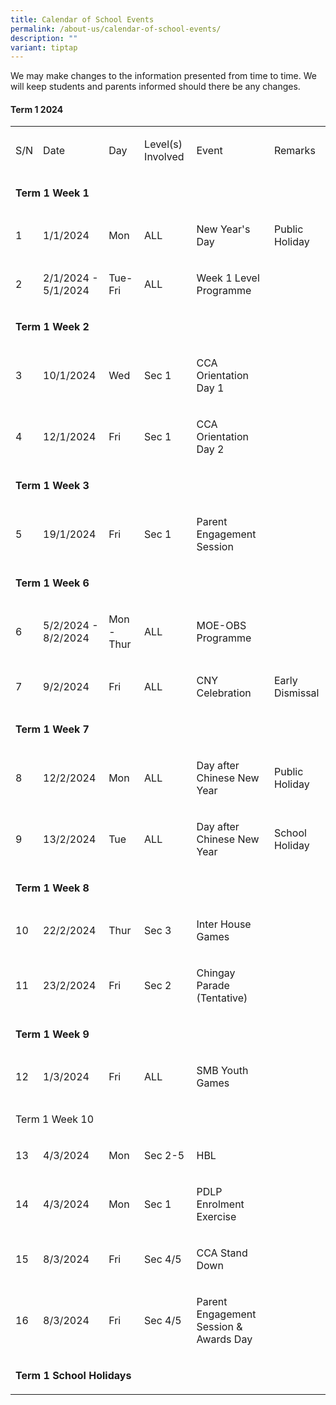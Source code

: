 ```yaml
---
title: Calendar of School Events
permalink: /about-us/calendar-of-school-events/
description: ""
variant: tiptap
---
```

<p>We may make changes to the information presented from time to time. We
will keep students and parents informed should there be any changes.</p>
<h4><strong>Term 1 2024</strong></h4>
<table>
<tbody>
<tr>
<td rowspan="1" colspan="1">
<p>S/N</p>
</td>
<td rowspan="1" colspan="1">
<p>Date</p>
</td>
<td rowspan="1" colspan="1">
<p>Day</p>
</td>
<td rowspan="1" colspan="1">
<p>Level(s) Involved</p>
</td>
<td rowspan="1" colspan="1">
<p>Event</p>
</td>
<td rowspan="1" colspan="1">
<p>Remarks</p>
</td>
</tr>
<tr>
<td rowspan="1" colspan="6">
<p><strong>Term 1 Week 1</strong>
</p>
</td>
</tr>
<tr>
<td rowspan="1" colspan="1">
<p>1</p>
</td>
<td rowspan="1" colspan="1">
<p>1/1/2024</p>
</td>
<td rowspan="1" colspan="1">
<p>Mon</p>
</td>
<td rowspan="1" colspan="1">
<p>ALL</p>
</td>
<td rowspan="1" colspan="1">
<p>New Year's Day</p>
</td>
<td rowspan="1" colspan="1">
<p>Public Holiday</p>
</td>
</tr>
<tr>
<td rowspan="1" colspan="1">
<p>2</p>
</td>
<td rowspan="1" colspan="1">
<p>2/1/2024 - 5/1/2024</p>
</td>
<td rowspan="1" colspan="1">
<p>Tue-Fri</p>
</td>
<td rowspan="1" colspan="1">
<p>ALL</p>
</td>
<td rowspan="1" colspan="1">
<p>Week 1 Level Programme</p>
</td>
<td rowspan="1" colspan="1">
<p>&nbsp;</p>
</td>
</tr>
<tr>
<td rowspan="1" colspan="6">
<p><strong>Term 1 Week 2</strong>
</p>
</td>
</tr>
<tr>
<td rowspan="1" colspan="1">
<p>3</p>
</td>
<td rowspan="1" colspan="1">
<p>10/1/2024</p>
</td>
<td rowspan="1" colspan="1">
<p>Wed</p>
</td>
<td rowspan="1" colspan="1">
<p>Sec 1</p>
</td>
<td rowspan="1" colspan="1">
<p>CCA Orientation Day 1</p>
</td>
<td rowspan="1" colspan="1">
<p>&nbsp;</p>
</td>
</tr>
<tr>
<td rowspan="1" colspan="1">
<p>4</p>
</td>
<td rowspan="1" colspan="1">
<p>12/1/2024</p>
</td>
<td rowspan="1" colspan="1">
<p>Fri</p>
</td>
<td rowspan="1" colspan="1">
<p>Sec 1</p>
</td>
<td rowspan="1" colspan="1">
<p>CCA Orientation Day 2</p>
</td>
<td rowspan="1" colspan="1">
<p>&nbsp;</p>
</td>
</tr>
<tr>
<td rowspan="1" colspan="6">
<p><strong>Term 1 Week 3</strong>
</p>
</td>
</tr>
<tr>
<td rowspan="1" colspan="1">
<p>5</p>
</td>
<td rowspan="1" colspan="1">
<p>19/1/2024</p>
</td>
<td rowspan="1" colspan="1">
<p>Fri</p>
</td>
<td rowspan="1" colspan="1">
<p>Sec 1</p>
</td>
<td rowspan="1" colspan="1">
<p>Parent Engagement Session</p>
</td>
<td rowspan="1" colspan="1">
<p>&nbsp;</p>
</td>
</tr>
<tr>
<td rowspan="1" colspan="6">
<p><strong>Term 1 Week 6</strong>
</p>
</td>
</tr>
<tr>
<td rowspan="1" colspan="1">
<p>6</p>
</td>
<td rowspan="1" colspan="1">
<p>5/2/2024 - 8/2/2024</p>
</td>
<td rowspan="1" colspan="1">
<p>Mon -Thur</p>
</td>
<td rowspan="1" colspan="1">
<p>ALL</p>
</td>
<td rowspan="1" colspan="1">
<p>MOE-OBS Programme</p>
</td>
<td rowspan="1" colspan="1">
<p>&nbsp;</p>
</td>
</tr>
<tr>
<td rowspan="1" colspan="1">
<p>7</p>
</td>
<td rowspan="1" colspan="1">
<p>9/2/2024</p>
</td>
<td rowspan="1" colspan="1">
<p>Fri</p>
</td>
<td rowspan="1" colspan="1">
<p>ALL</p>
</td>
<td rowspan="1" colspan="1">
<p>CNY Celebration</p>
</td>
<td rowspan="1" colspan="1">
<p>Early Dismissal</p>
</td>
</tr>
<tr>
<td rowspan="1" colspan="6">
<p><strong>Term 1 Week 7</strong>
</p>
</td>
</tr>
<tr>
<td rowspan="1" colspan="1">
<p>8</p>
</td>
<td rowspan="1" colspan="1">
<p>12/2/2024</p>
</td>
<td rowspan="1" colspan="1">
<p>Mon</p>
</td>
<td rowspan="1" colspan="1">
<p>ALL</p>
</td>
<td rowspan="1" colspan="1">
<p>Day after Chinese New Year</p>
</td>
<td rowspan="1" colspan="1">
<p>Public Holiday</p>
</td>
</tr>
<tr>
<td rowspan="1" colspan="1">
<p>9</p>
</td>
<td rowspan="1" colspan="1">
<p>13/2/2024</p>
</td>
<td rowspan="1" colspan="1">
<p>Tue</p>
</td>
<td rowspan="1" colspan="1">
<p>ALL</p>
</td>
<td rowspan="1" colspan="1">
<p>Day after Chinese New Year</p>
</td>
<td rowspan="1" colspan="1">
<p>School Holiday</p>
</td>
</tr>
<tr>
<td rowspan="1" colspan="6">
<p><strong>Term 1 Week 8</strong>
</p>
</td>
</tr>
<tr>
<td rowspan="1" colspan="1">
<p>10</p>
</td>
<td rowspan="1" colspan="1">
<p>22/2/2024</p>
</td>
<td rowspan="1" colspan="1">
<p>Thur</p>
</td>
<td rowspan="1" colspan="1">
<p>Sec 3</p>
</td>
<td rowspan="1" colspan="1">
<p>Inter House Games</p>
</td>
<td rowspan="1" colspan="1">
<p>&nbsp;</p>
</td>
</tr>
<tr>
<td rowspan="1" colspan="1">
<p>11</p>
</td>
<td rowspan="1" colspan="1">
<p>23/2/2024</p>
</td>
<td rowspan="1" colspan="1">
<p>Fri</p>
</td>
<td rowspan="1" colspan="1">
<p>Sec 2</p>
</td>
<td rowspan="1" colspan="1">
<p>Chingay Parade (Tentative)</p>
</td>
<td rowspan="1" colspan="1">
<p>&nbsp;</p>
</td>
</tr>
<tr>
<td rowspan="1" colspan="6">
<p><strong>Term 1 Week 9</strong>
</p>
</td>
</tr>
<tr>
<td rowspan="1" colspan="1">
<p>12</p>
</td>
<td rowspan="1" colspan="1">
<p>1/3/2024</p>
</td>
<td rowspan="1" colspan="1">
<p>Fri</p>
</td>
<td rowspan="1" colspan="1">
<p>ALL</p>
</td>
<td rowspan="1" colspan="1">
<p>SMB Youth Games</p>
</td>
<td rowspan="1" colspan="1">
<p>&nbsp;</p>
</td>
</tr>
<tr>
<td rowspan="1" colspan="6">
<p>Term 1 Week 10</p>
</td>
</tr>
<tr>
<td rowspan="1" colspan="1">
<p>13</p>
</td>
<td rowspan="1" colspan="1">
<p>4/3/2024</p>
</td>
<td rowspan="1" colspan="1">
<p>Mon</p>
</td>
<td rowspan="1" colspan="1">
<p>Sec 2-5</p>
</td>
<td rowspan="1" colspan="1">
<p>HBL</p>
</td>
<td rowspan="1" colspan="1">
<p>&nbsp;</p>
</td>
</tr>
<tr>
<td rowspan="1" colspan="1">
<p>14</p>
</td>
<td rowspan="1" colspan="1">
<p>4/3/2024</p>
</td>
<td rowspan="1" colspan="1">
<p>Mon</p>
</td>
<td rowspan="1" colspan="1">
<p>Sec 1</p>
</td>
<td rowspan="1" colspan="1">
<p>PDLP Enrolment Exercise</p>
</td>
<td rowspan="1" colspan="1">
<p></p>
</td>
</tr>
<tr>
<td rowspan="1" colspan="1">
<p>15</p>
</td>
<td rowspan="1" colspan="1">
<p>8/3/2024</p>
</td>
<td rowspan="1" colspan="1">
<p>Fri</p>
</td>
<td rowspan="1" colspan="1">
<p>Sec 4/5</p>
</td>
<td rowspan="1" colspan="1">
<p>CCA Stand Down</p>
</td>
<td rowspan="1" colspan="1">
<p>&nbsp;</p>
</td>
</tr>
<tr>
<td rowspan="1" colspan="1">
<p>16</p>
</td>
<td rowspan="1" colspan="1">
<p>8/3/2024</p>
</td>
<td rowspan="1" colspan="1">
<p>Fri</p>
</td>
<td rowspan="1" colspan="1">
<p>Sec 4/5</p>
</td>
<td rowspan="1" colspan="1">
<p>Parent Engagement Session &amp; Awards Day</p>
</td>
<td rowspan="1" colspan="1">
<p>&nbsp;</p>
</td>
</tr>
<tr>
<td rowspan="1" colspan="6">
<p><strong>Term 1 School Holidays</strong>
</p>
</td>
</tr>
</tbody>
</table>
<p></p>
<h4></h4>
<p></p>